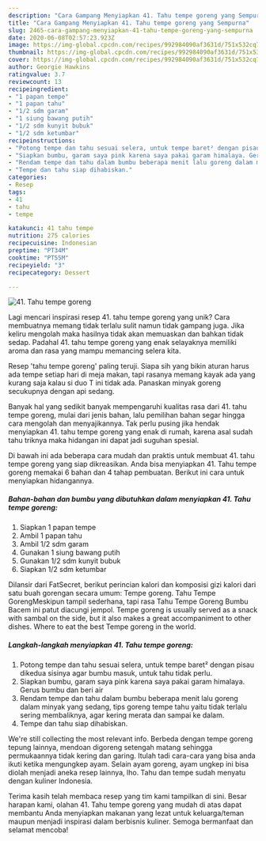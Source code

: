 ```yaml
---
description: "Cara Gampang Menyiapkan 41. Tahu tempe goreng yang Sempurna"
title: "Cara Gampang Menyiapkan 41. Tahu tempe goreng yang Sempurna"
slug: 2465-cara-gampang-menyiapkan-41-tahu-tempe-goreng-yang-sempurna
date: 2020-06-08T02:57:23.923Z
image: https://img-global.cpcdn.com/recipes/992984090af3631d/751x532cq70/41-tahu-tempe-goreng-foto-resep-utama.jpg
thumbnail: https://img-global.cpcdn.com/recipes/992984090af3631d/751x532cq70/41-tahu-tempe-goreng-foto-resep-utama.jpg
cover: https://img-global.cpcdn.com/recipes/992984090af3631d/751x532cq70/41-tahu-tempe-goreng-foto-resep-utama.jpg
author: Georgie Hawkins
ratingvalue: 3.7
reviewcount: 13
recipeingredient:
- "1 papan tempe"
- "1 papan tahu"
- "1/2 sdm garam"
- "1 siung bawang putih"
- "1/2 sdm kunyit bubuk"
- "1/2 sdm ketumbar"
recipeinstructions:
- "Potong tempe dan tahu sesuai selera, untuk tempe baret² dengan pisau dikedua sisinya agar bumbu masuk, untuk tahu tidak perlu."
- "Siapkan bumbu, garam saya pink karena saya pakai garam himalaya. Gerus bumbu dan beri air"
- "Rendam tempe dan tahu dalam bumbu beberapa menit lalu goreng dalam minyak yang sedang, tips goreng tempe tahu yaitu tidak terlalu sering membaliknya, agar kering merata dan sampai ke dalam."
- "Tempe dan tahu siap dihabiskan."
categories:
- Resep
tags:
- 41
- tahu
- tempe

katakunci: 41 tahu tempe 
nutrition: 275 calories
recipecuisine: Indonesian
preptime: "PT34M"
cooktime: "PT55M"
recipeyield: "3"
recipecategory: Dessert

---
```



![41. Tahu tempe goreng](https://img-global.cpcdn.com/recipes/992984090af3631d/751x532cq70/41-tahu-tempe-goreng-foto-resep-utama.jpg)

Lagi mencari inspirasi resep 41. tahu tempe goreng yang unik? Cara membuatnya memang tidak terlalu sulit namun tidak gampang juga. Jika keliru mengolah maka hasilnya tidak akan memuaskan dan bahkan tidak sedap. Padahal 41. tahu tempe goreng yang enak selayaknya memiliki aroma dan rasa yang mampu memancing selera kita.

Resep &#39;tahu tempe goreng&#39; paling teruji. Siapa sih yang bikin aturan harus ada tempe setiap hari di meja makan, tapi rasanya memang kayak ada yang kurang saja kalau si duo T ini tidak ada. Panaskan minyak goreng secukupnya dengan api sedang.

Banyak hal yang sedikit banyak mempengaruhi kualitas rasa dari 41. tahu tempe goreng, mulai dari jenis bahan, lalu pemilihan bahan segar hingga cara mengolah dan menyajikannya. Tak perlu pusing jika hendak menyiapkan 41. tahu tempe goreng yang enak di rumah, karena asal sudah tahu triknya maka hidangan ini dapat jadi suguhan spesial.


Di bawah ini ada beberapa cara mudah dan praktis untuk membuat 41. tahu tempe goreng yang siap dikreasikan. Anda bisa menyiapkan 41. Tahu tempe goreng memakai 6 bahan dan 4 tahap pembuatan. Berikut ini cara untuk menyiapkan hidangannya.

<!--inarticleads1-->

##### Bahan-bahan dan bumbu yang dibutuhkan dalam menyiapkan 41. Tahu tempe goreng:

1. Siapkan 1 papan tempe
1. Ambil 1 papan tahu
1. Ambil 1/2 sdm garam
1. Gunakan 1 siung bawang putih
1. Gunakan 1/2 sdm kunyit bubuk
1. Siapkan 1/2 sdm ketumbar


Dilansir dari FatSecret, berikut perincian kalori dan komposisi gizi kalori dari satu buah gorengan secara umum: Tempe goreng. Tahu Tempe GorengMeskipun tampil sederhana, tapi rasa Tahu Tempe Goreng Bumbu Bacem ini patut diacungi jempol. Tempe goreng is usually served as a snack with sambal on the side, but it also makes a great accompaniment to other dishes. Where to eat the best Tempe goreng in the world. 

<!--inarticleads2-->

##### Langkah-langkah menyiapkan 41. Tahu tempe goreng:

1. Potong tempe dan tahu sesuai selera, untuk tempe baret² dengan pisau dikedua sisinya agar bumbu masuk, untuk tahu tidak perlu.
1. Siapkan bumbu, garam saya pink karena saya pakai garam himalaya. Gerus bumbu dan beri air
1. Rendam tempe dan tahu dalam bumbu beberapa menit lalu goreng dalam minyak yang sedang, tips goreng tempe tahu yaitu tidak terlalu sering membaliknya, agar kering merata dan sampai ke dalam.
1. Tempe dan tahu siap dihabiskan.


We&#39;re still collecting the most relevant info. Berbeda dengan tempe goreng tepung lainnya, mendoan digoreng setengah matang sehingga permukaannya tidak kering dan garing. Itulah tadi cara-cara yang bisa anda ikuti ketika mengungkep ayam. Selain ayam goreng, ayam ungkep ini bisa diolah menjadi aneka resep lainnya, lho. Tahu dan tempe sudah menyatu dengan kuliner Indonesia. 

Terima kasih telah membaca resep yang tim kami tampilkan di sini. Besar harapan kami, olahan 41. Tahu tempe goreng yang mudah di atas dapat membantu Anda menyiapkan makanan yang lezat untuk keluarga/teman maupun menjadi inspirasi dalam berbisnis kuliner. Semoga bermanfaat dan selamat mencoba!
